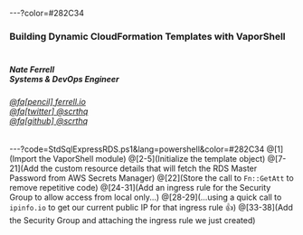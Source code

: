 ---?color=#282C34

### Building Dynamic CloudFormation Templates with VaporShell<br><br>
##### Nate Ferrell<br>Systems & DevOps Engineer
###### [@fa[pencil] ferrell.io](https://ferrell.io/)<br>[@fa[twitter] @scrthq](https://twitter.com/scrthq)<br>[@fa[github] @scrthq](https://github.com/scrthq)


---?code=StdSqlExpressRDS.ps1&lang=powershell&color=#282C34
@[1](Import the VaporShell module)
@[2-5](Initialize the template object)
@[7-21](Add the custom resource details that will fetch the RDS Master Password from AWS Secrets Manager)
@[22](Store the call to `Fn::GetAtt` to remove repetitive code)
@[24-31](Add an ingress rule for the Security Group to allow access from local only...)
@[28-29](...using a quick call to `ipinfo.io` to get our current public IP for that ingress rule 👍)
@[33-38](Add the Security Group and attaching the ingress rule we just created)
